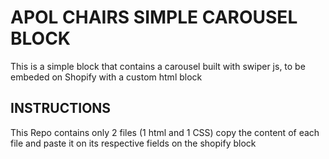 # APOL CHAIRS SIMPLE CAROUSEL BLOCK

This is a simple block that contains a carousel built with swiper js, to be embeded on Shopify with a custom html block

## INSTRUCTIONS

This Repo contains only 2 files (1 html and 1 CSS)
copy the content of each file and paste it on its respective fields on the shopify block
